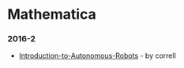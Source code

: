 # Mathematica


### 2016-2
- [Introduction-to-Autonomous-Robots](https://github.com/correll/Introduction-to-Autonomous-Robots) - by correll
